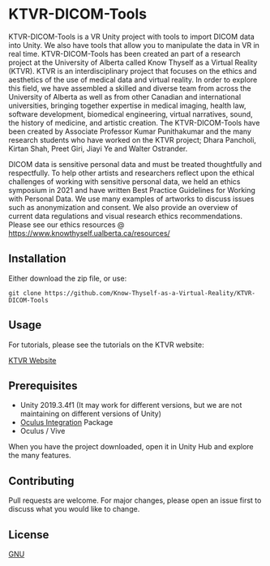 # KTVR-DICOM-Tools

KTVR-DICOM-Tools is a VR Unity project with tools to import DICOM data into Unity. We also have tools that allow you to manipulate the data in VR in real time. KTVR-DICOM-Tools has been created an part of a research project at the University of Alberta called Know Thyself as a Virtual Reality (KTVR). KTVR is an interdisciplinary project that focuses on the ethics and aesthetics of the use of medical data and virtual reality. In order to explore this field, we have assembled a skilled and diverse team from across the University of Alberta as well as from other Canadian and international universities, bringing together expertise in medical imaging, health law, software development, biomedical engineering, virtual narratives, sound, the history of medicine, and artistic creation. The KTVR-DICOM-Tools have been created by Associate Professor Kumar Punithakumar and the many research students who have worked on the KTVR project; Dhara Pancholi, Kirtan Shah, Preet Giri, Jiayi Ye and Walter Ostrander.

DICOM data is sensitive personal data and must be treated thoughtfully and respectfully. To help other artists and researchers reflect upon the ethical challenges of working with sensitive personal data, we held an ethics symposium in 2021 and have written Best Practice Guidelines for Working with Personal Data. We use many examples of artworks to discuss issues such as anonymization and consent. We also provide an overview of current data regulations and visual research ethics recommendations. Please see our ethics resources @ https://www.knowthyself.ualberta.ca/resources/



## Installation

Either download the zip file, or use:

```git bash
git clone https://github.com/Know-Thyself-as-a-Virtual-Reality/KTVR-DICOM-Tools
```

## Usage

For tutorials, please see the tutorials on the KTVR website:

[KTVR Website](https://www.knowthyself.ualberta.ca/technical-resources/)

## Prerequisites

- Unity 2019.3.4f1 (It may work for different versions, but we are not maintaining on different versions of Unity)
- [Oculus Integration](https://assetstore.unity.com/packages/tools/integration/oculus-integration-82022) Package
- Oculus / Vive

When you have the project downloaded, open it in Unity Hub and explore the many features. 

## Contributing
Pull requests are welcome. For major changes, please open an issue first to discuss what you would like to change.

## License
[GNU](https://www.gnu.org/licenses/gpl-3.0.en.html)
